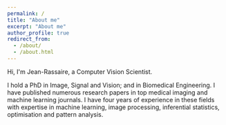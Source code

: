 ```yaml
---
permalink: /
title: "About me"
excerpt: "About me"
author_profile: true
redirect_from: 
  - /about/
  - /about.html
---
```

Hi, I'm Jean-Rassaire, a Computer Vision Scientist. 

I hold a PhD in Image, Signal and Vision; and in Biomedical Engineering. I have published numerous research papers in top medical imaging and machine learning journals. I have four years of experience in these fields with expertise in machine learning, image processing, inferential statistics, optimisation and pattern analysis.

